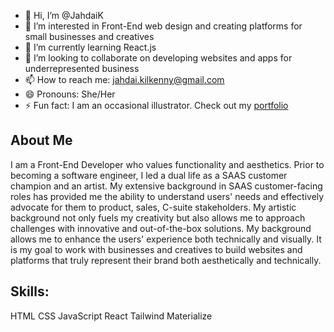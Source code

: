 - 👋 Hi, I’m @JahdaiK
- 👀 I’m interested in Front-End web design and creating platforms for small businesses and creatives
- 🌱 I’m currently learning React.js 
- 💞️ I’m looking to collaborate on developing websites and apps for underrepresented business
- 📫 How to reach me: jahdai.kilkenny@gmail.com
- 😄 Pronouns: She/Her
- ⚡ Fun fact: I am an occasional illustrator. Check out my [portfolio]([url](https://jahdaimoriah.com/))

<!---
JahdaiK/JahdaiK is a ✨ special ✨ repository because its `README.md` (this file) appears on your GitHub profile.
You can click the Preview link to take a look at your changes.
--->
## About Me
I am a Front-End Developer who values functionality and aesthetics. Prior to becoming a software engineer, I led a dual life as a SAAS customer champion and an artist. My extensive background in SAAS customer-facing roles has provided me the ability to understand users' needs and effectively advocate for them to product, sales, C-suite stakeholders. My artistic background not only fuels my creativity but also allows me to approach challenges with innovative and out-of-the-box solutions. My background allows me to enhance the users' experience both technically and visually. It is my goal to work with businesses and creatives to build websites and platforms that truly represent their brand both aesthetically and technically.

## Skills:
HTML
CSS
JavaScript
React
Tailwind
Materialize
